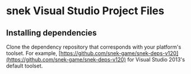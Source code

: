 # snek Visual Studio Project Files

## Installing dependencies

Clone the dependency repository that corresponds with your platform's toolset.
For example, [https://github.com/snek-game/snek-deps-v120](https://github.com/snek-game/snek-deps-v120)
for Visual Studio 2013's default toolset.